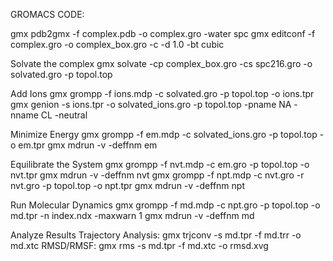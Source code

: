 GROMACS CODE:

gmx pdb2gmx -f complex.pdb -o complex.gro -water spc
gmx editconf -f complex.gro -o complex_box.gro -c -d 1.0 -bt cubic
 
Solvate the complex
gmx solvate -cp complex_box.gro -cs spc216.gro -o solvated.gro -p topol.top
 
Add Ions
gmx grompp -f ions.mdp -c solvated.gro -p topol.top -o ions.tpr
gmx genion -s ions.tpr -o solvated_ions.gro -p topol.top -pname NA -nname CL -neutral
 
Minimize Energy
gmx grompp -f em.mdp -c solvated_ions.gro -p topol.top -o em.tpr
gmx mdrun -v -deffnm em
 
Equilibrate the System
gmx grompp -f nvt.mdp -c em.gro -p topol.top -o nvt.tpr
gmx mdrun -v -deffnm nvt
gmx grompp -f npt.mdp -c nvt.gro -r nvt.gro -p topol.top -o npt.tpr
gmx mdrun -v -deffnm npt
 
Run Molecular Dynamics
gmx grompp -f md.mdp -c npt.gro -p topol.top -o md.tpr  -n index.ndx -maxwarn 1
gmx mdrun -v -deffnm md
 
Analyze Results
Trajectory Analysis:
gmx trjconv -s md.tpr -f md.trr -o md.xtc
RMSD/RMSF:
gmx rms -s md.tpr -f md.xtc -o rmsd.xvg
 

